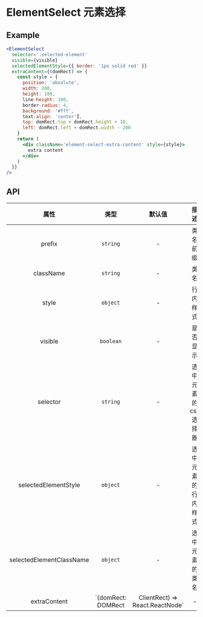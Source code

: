 # ElementSelect 元素选择

## Example

```jsx
<ElementSelect 
  selector='.selected-element' 
  visible={visible} 
  selectedElementStyle={{ border: '1px solid red' }} 
  extraContent={(domRect) => {
    const style = {
      position: 'absolute',
      width: 200,
      height: 100,
      line-height: 100,
      border-radius: 4,
      background: '#fff',
      text-align: 'center'Î,
      top: domRect.top + domRect.height + 10,
      left: domRect.left + domRect.width - 200
    }
    return (
      <div className='element-select-extra-content' style={style}>
        extra content
      </div>
    )
  }} 
/>
```

## API

|           属性           |                         类型                         | 默认值 |                                                                        描述                                                                        |
|:------------------------:|:----------------------------------------------------:|:------:|:--------------------------------------------------------------------------------------------------------------------------------------------------:|
|          prefix          |                       `string`                       |   -    |                                                                      类名前缀                                                                      |
|        className         |                       `string`                       |   -    |                                                                        类名                                                                        |
|          style           |                       `object`                       |   -    |                                                                      行内样式                                                                      |
|         visible          |                      `boolean`                       |   -    |                                                                      是否显示                                                                      |
|         selector         |                       `string`                       |   -    |                                                               选中元素的 css 选择器                                                                |
|   selectedElementStyle   |                       `object`                       |   -    |                                                                 选中元素的行内样式                                                                 |
| selectedElementClassName |                       `object`                       |   -    |                                                                   选中元素的类名                                                                   |
|       extraContent       | `(domRect: DOMRect | ClientRect) => React.ReactNode` |   -    | 额外的内容（`domRect` 是 `Element.getBoundingClientRect()` 的返回值，可以设置 extraContent `position` 为 `absolute`，然后使用 `domRect` 进行定位） |
